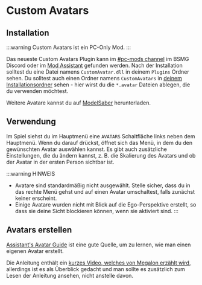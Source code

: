 # Custom Avatars

## Installation

:::warning
Custom Avatars ist ein PC-Only Mod.
:::

Das neueste Custom Avatars Plugin kann im [#pc-mods channel](https://discord.gg/beatsabermods) im BSMG Discord oder im [Mod Assistant](https://github.com/Assistant/ModAssistant) gefunden werden. Nach der Installation solltest du eine Datei namens `CustomAvatar.dll` in deinem `Plugins` Ordner sehen. Du solltest auch einen Ordner namens `CustomAvatars` in [deinem Installationsordner](/faq/install-folder.md) sehen - hier wirst du die `*.avatar` Dateien ablegen, die du verwenden möchtest.

Weitere Avatare kannst du auf [ModelSaber](https://modelsaber.com/Avatars/) herunterladen.

## Verwendung
Im Spiel siehst du im Hauptmenü eine `AVATARS` Schaltfläche links neben dem Hauptmenü. Wenn du darauf drückst, öffnet sich das Menü, in dem du den gewünschten Avatar auswählen kannst. Es gibt auch zusätzliche Einstellungen, die du ändern kannst, z. B. die Skalierung des Avatars und ob der Avatar in der ersten Person sichtbar ist.

:::warning HINWEIS

* Avatare sind standardmäßig nicht ausgewählt. Stelle sicher, dass du in das rechte Menü gehst und auf einen Avatar umschaltest, falls zunächst keiner erscheint.
* Einige Avatare wurden nicht mit Blick auf die Ego-Perspektive erstellt, so dass sie deine Sicht blockieren können, wenn sie aktiviert sind. :::

## Avatars erstellen
[Assistant's Avatar Guide](./avatars-guide.md) ist eine gute Quelle, um zu lernen, wie man einen eigenen Avatar erstellt.

Die Anleitung enthält ein [kurzes Video, welches von Megalon erzählt wird](./avatars-guide.md#videos), allerdings ist es als Überblick gedacht und man sollte es zusätzlich zum Lesen der Anleitung ansehen, nicht anstelle davon.

